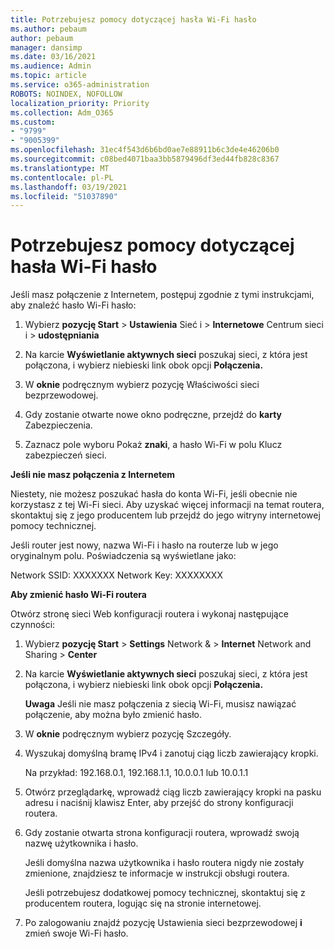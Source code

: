 ```yaml
---
title: Potrzebujesz pomocy dotyczącej hasła Wi-Fi hasło
ms.author: pebaum
author: pebaum
manager: dansimp
ms.date: 03/16/2021
ms.audience: Admin
ms.topic: article
ms.service: o365-administration
ROBOTS: NOINDEX, NOFOLLOW
localization_priority: Priority
ms.collection: Adm_O365
ms.custom:
- "9799"
- "9005399"
ms.openlocfilehash: 31ec4f543d6b6bd0ae7e88911b6c3de4e46206b0
ms.sourcegitcommit: c08bed4071baa3bb5879496df3ed44fb828c8367
ms.translationtype: MT
ms.contentlocale: pl-PL
ms.lasthandoff: 03/19/2021
ms.locfileid: "51037890"
---
```

# <a name="need-help-with-my-wi-fi-password"></a>Potrzebujesz pomocy dotyczącej hasła Wi-Fi hasło

Jeśli masz połączenie z Internetem, postępuj zgodnie z tymi instrukcjami, aby znaleźć hasło Wi-Fi hasło:

1. Wybierz **pozycję Start**  >  **Ustawienia** Sieć i  >  **Internetowe** Centrum sieci i  >  **udostępniania**

1. Na karcie **Wyświetlanie aktywnych sieci** poszukaj sieci, z która jest połączona, i wybierz niebieski link obok opcji **Połączenia.**

1. W **oknie** podręcznym wybierz pozycję Właściwości sieci bezprzewodowej.

1. Gdy zostanie otwarte nowe okno podręczne, przejdź do **karty** Zabezpieczenia.

1. Zaznacz pole wyboru Pokaż **znaki**, a hasło Wi-Fi w polu Klucz zabezpieczeń sieci.

**Jeśli nie masz połączenia z Internetem**

Niestety, nie możesz poszukać hasła do konta Wi-Fi, jeśli obecnie nie korzystasz z tej Wi-Fi sieci. Aby uzyskać więcej informacji na temat routera, skontaktuj się z jego producentem lub przejdź do jego witryny internetowej pomocy technicznej.

Jeśli router jest nowy, nazwa Wi-Fi i hasło na routerze lub w jego oryginalnym polu. Poświadczenia są wyświetlane jako:

Network SSID: XXXXXXX Network Key: XXXXXXXX

**Aby zmienić hasło Wi-Fi routera**

Otwórz stronę sieci Web konfiguracji routera i wykonaj następujące czynności:

1. Wybierz **pozycję Start**  >  **Settings** Network &  >  **Internet** Network and Sharing  >  **Center**

1. Na karcie **Wyświetlanie aktywnych sieci** poszukaj sieci, z która jest połączona, i wybierz niebieski link obok opcji **Połączenia.**

    **Uwaga** Jeśli nie masz połączenia z siecią Wi-Fi, musisz nawiązać połączenie, aby można było zmienić hasło.

1. W **oknie** podręcznym wybierz pozycję Szczegóły.

1. Wyszukaj domyślną bramę IPv4 i zanotuj ciąg liczb zawierający kropki.

    Na przykład: 192.168.0.1, 192.168.1.1, 10.0.0.1 lub 10.0.1.1

1. Otwórz przeglądarkę, wprowadź ciąg liczb zawierający kropki na pasku adresu i naciśnij klawisz Enter, aby przejść do strony konfiguracji routera.

1. Gdy zostanie otwarta strona konfiguracji routera, wprowadź swoją nazwę użytkownika i hasło.

    Jeśli domyślna nazwa użytkownika i hasło routera nigdy nie zostały zmienione, znajdziesz te informacje w instrukcji obsługi routera.

    Jeśli potrzebujesz dodatkowej pomocy technicznej, skontaktuj się z producentem routera, logując się na stronie internetowej.

1. Po zalogowaniu znajdź pozycję Ustawienia sieci bezprzewodowej **i** zmień swoje Wi-Fi hasło.